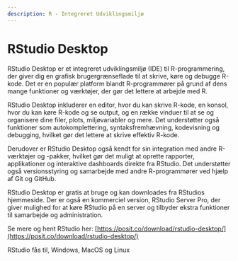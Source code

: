 ```yaml
---
description: R - Integreret Udviklingsmiljø
---
```


# RStudio Desktop

RStudio Desktop er et integreret udviklingsmiljø (IDE) til R-programmering, der giver dig en grafisk brugergrænseflade til at skrive, køre og debugge R-kode. Det er en populær platform blandt R-programmører på grund af dens mange funktioner og værktøjer, der gør det lettere at arbejde med R.

RStudio Desktop inkluderer en editor, hvor du kan skrive R-kode, en konsol, hvor du kan køre R-kode og se output, og en række vinduer til at se og organisere dine filer, plots, miljøvariabler og mere. Det understøtter også funktioner som autokomplettering, syntaksfremhævning, kodevisning og debugging, hvilket gør det lettere at skrive effektiv R-kode.

Derudover er RStudio Desktop også kendt for sin integration med andre R-værktøjer og -pakker, hvilket gør det muligt at oprette rapporter, applikationer og interaktive dashboards direkte fra RStudio. Det understøtter også versionsstyring og samarbejde med andre R-programmører ved hjælp af Git og GitHub.

RStudio Desktop er gratis at bruge og kan downloades fra RStudios hjemmeside. Der er også en kommerciel version, RStudio Server Pro, der giver mulighed for at køre RStudio på en server og tilbyder ekstra funktioner til samarbejde og administration.

Se mere og hent RStudio her: [https://posit.co/download/rstudio-desktop/](https://posit.co/download/rstudio-desktop/)

RStudio fås til, Windows, MacOS og Linux
